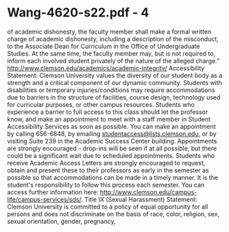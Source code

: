 # Wang-4620-s22.pdf - 4

of academic dishonesty, the faculty member shall make a formal written charge of academic 
dishonesty, including a description of the misconduct, to the Associate Dean for Curriculum in the 
Office of Undergraduate Studies. At the same time, the faculty member may, but is not required 
to, inform each involved student privately of the nature of the alleged charge.”
http://www.clemson.edu/academics/academic-integrity/
Accessibility Statement: 
Clemson University values the diversity of our student body as a strength and a critical component 
of our dynamic community. Students with disabilities or temporary injuries/conditions may 
require accommodations due to barriers in the structure of facilities, course design, technology 
used for curricular purposes, or other campus resources. Students who experience a barrier to full 
access to this class should let the professor know, and make an appointment to meet with a staff 
member in Student Accessibility Services as soon as possible. You can make an appointment by 
calling 656-6848, by emailing studentaccess@lists.clemson.edu, or by visiting Suite 239 in the 
Academic Success Center building. Appointments are strongly encouraged - drop-ins will be seen 
if at all possible, but there could be a significant wait due to scheduled appointments. Students 
who receive Academic Access Letters are strongly encouraged to request, obtain and present these 
to their professors as early in the semester as possible so that accommodations can be made in a 
timely manner. It is the student's responsibility to follow this process each semester. You can 
access further information here: http://www.clemson.edu/campus-life/campus-services/sds/.
Title IX (Sexual Harassment) Statement: 
Clemson University is committed to a policy of equal opportunity for all persons and does not 
discriminate on the basis of race, color, religion, sex, sexual orientation, gender, pregnancy,